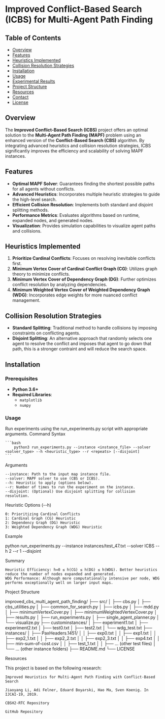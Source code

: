 # Improved Conflict-Based Search (ICBS) for Multi-Agent Path Finding

## Table of Contents
- [Overview](#overview)
- [Features](#features)
- [Heuristics Implemented](#heuristics-implemented)
- [Collision Resolution Strategies](#collision-resolution-strategies)
- [Installation](#installation)
- [Usage](#usage)
- [Experimental Results](#experimental-results)
- [Project Structure](#project-structure)
- [Resources](#resources)
- [Contact](#contact)
- [License](#license)

## Overview

The **Improved Conflict-Based Search (ICBS)** project offers an optimal solution to the **Multi-Agent Path Finding (MAPF)** problem using an enhanced version of the **Conflict-Based Search (CBS)** algorithm. By integrating advanced heuristics and collision resolution strategies, ICBS significantly improves the efficiency and scalability of solving MAPF instances.

## Features

- **Optimal MAPF Solver**: Guarantees finding the shortest possible paths for all agents without conflicts.
- **Advanced Heuristics**: Incorporates multiple heuristic strategies to guide the high-level search.
- **Efficient Collision Resolution**: Implements both standard and disjoint splitting methods.
- **Performance Metrics**: Evaluates algorithms based on runtime, expanded nodes, and generated nodes.
- **Visualization**: Provides simulation capabilities to visualize agent paths and collisions.

## Heuristics Implemented

1. **Prioritize Cardinal Conflicts**: Focuses on resolving inevitable conflicts first.
2. **Minimum Vertex Cover of Cardinal Conflict Graph (CG)**: Utilizes graph theory to minimize conflicts.
3. **Minimum Vertex Cover of Dependency Graph (DG)**: Further optimizes conflict resolution by analyzing dependencies.
4. **Minimum Weighted Vertex Cover of Weighted Dependency Graph (WDG)**: Incorporates edge weights for more nuanced conflict management.

## Collision Resolution Strategies

- **Standard Splitting**: Traditional method to handle collisions by imposing constraints on conflicting agents.
- **Disjoint Splitting**: An alternative approach that randomly selects one agent to resolve the conflict and imposes that agent to go down that path, this is a stronger contraint and will reduce the search space.

## Installation

### Prerequisites

- **Python 3.6+**
- **Required Libraries**:
  - `matplotlib`
  - `numpy`

### Usage

Run experiments using the run_experiments.py script with appropriate arguments.
Command Syntax

    ```bash
        python3 run_experiments.py --instance <instance_file> --solver <solver_type> --h <heuristic_type> --r <repeats> [--disjoint]
    ```
Arguments

    --instance: Path to the input map instance file.
    --solver: MAPF solver to use (CBS or ICBS).
    --h: Heuristic to apply (options below).
    --r: Number of times to run the experiment on the instance.
    --disjoint: (Optional) Use disjoint splitting for collision resolution.

Heuristic Options (--h)

    0: Prioritizing Cardinal Conflicts
    1: Cardinal Graph (CG) Heuristic
    2: Dependency Graph (DG) Heuristic
    3: Weighted Dependency Graph (WDG) Heuristic

Example

python run_experiments.py --instance instances/test_47.txt --solver ICBS --h 2 --r 1 --disjoint

Summary

    Heuristic Efficiency: h=0 ≤ h(CG) ≤ h(DG) ≤ h(WDG). Better heuristics reduce the number of nodes expanded and generated.
    WDG Performance: Although more computationally intensive per node, WDG performs exceptionally well on larger input maps.

Project Structure

improved_cbs_multi_agent_path_finding/
├── src/
│   ├── cbs.py
│   ├── cbs_utilities.py
│   ├── common_for_search.py
│   ├── icbs.py
│   ├── mdd.py
│   ├── minimumVertexCover.py
│   ├── minimumWeightedVertexCover.py
│   ├── results.py
│   ├── run_experiments.py
│   ├── single_agent_planner.py
│   └── visualize.py
├── custominstances/
│   ├── experiment1.txt
│   ├── experiment2.txt
│   ├── test0.txt
│   ├── test2.txt
│   └── wdg_test.txt
├── instances/
│   ├── PaxHeaders.1451/
│   │   ├── exp0.txt
│   │   ├── exp1.txt
│   │   ├── exp2_1.txt
│   │   ├── exp2_2.txt
│   │   ├── exp2_3.txt
│   │   ├── exp4.txt
│   │   ├── min-sum-of-cost.csv
│   │   ├── test_1.txt
│   │   ├── ... (other test files)
│   └── ... (other instance folders)
├── README.md
└── LICENSE

Resources

This project is based on the following research:

    Improved Heuristics for Multi-Agent Path Finding with Conflict-Based Search

    Jiaoyang Li, Adi Felner, Eduard Boyarski, Hao Ma, Sven Koenig. In IJCAI-19, 2019.

    CBSH2-RTC Repository

    GitHub Repository
